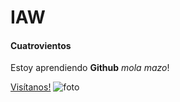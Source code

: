# IAW
#### Cuatrovientos

Estoy aprendiendo **Github**
_mola mazo_!

[Visítanos!](http://cuatrovientos.org)
![foto](.)
